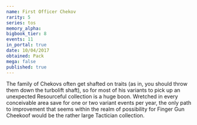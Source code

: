```yaml
---
name: First Officer Chekov
rarity: 5
series: tos
memory_alpha:
bigbook_tier: 8
events: 11
in_portal: true
date: 10/04/2017
obtained: Pack
mega: false
published: true
---
```


The family of Chekovs often get shafted on traits (as in, you should throw them down the turbolift shaft), so for most of his variants to pick up an unexpected Resourceful collection is a huge boon. Wretched in every conceivable area save for one or two variant events per year, the only path to improvement that seems within the realm of possibility for Finger Gun Cheekoof would be the rather large Tactician collection.

